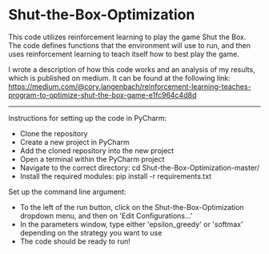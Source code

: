 # Shut-the-Box-Optimization
This code utilizes reinforcement learning to play the game Shut the Box.
The code defines functions that the environment will use to run, and then
uses reinforcement learning to teach itself how to best play the game.

I wrote a description of how this code works and an analysis of my results, 
which is published on medium. It can be found at the following link:
https://medium.com/@cory.langenbach/reinforcement-learning-teaches-program-to-optimize-shut-the-box-game-e1fc964c4d8d

------------------------------------------------------------------------------------------------------------------------------------------

Instructions for setting up the code in PyCharm:
- Clone the repository
- Create a new project in PyCharm
- Add the cloned repository into the new project
- Open a terminal within the PyCharm project
- Navigate to the correct directory: cd Shut-the-Box-Optimization-master/
- Install the required modules: pip install -r requirements.txt

Set up the command line argument:
- To the left of the run button, click on the Shut-the-Box-Optimization dropdown menu, and then on 'Edit Configurations...'
- In the parameters window, type either 'epsilon_greedy' or 'softmax' depending on the strategy you want to use
- The code should be ready to run!

